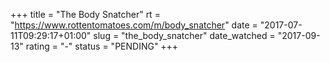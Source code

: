 +++
title = "The Body Snatcher"
rt = "https://www.rottentomatoes.com/m/body_snatcher"
date = "2017-07-11T09:29:17+01:00"
slug = "the_body_snatcher"
date_watched = "2017-09-13"
rating = "-"
status = "PENDING"
+++